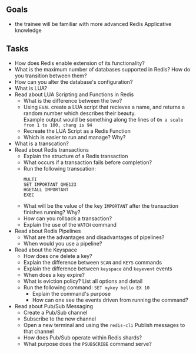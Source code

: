 ## Goals
* the trainee will be familiar with more advanced Redis Applicative knowledge

## Tasks
* How does Redis enable extension of its functionality?
* What is the maximum number of databases supported in Redis? How do you transition between them?
* How can you alter the database's configuration?
* What is LUA?
* Read about LUA Scripting and Functions in Redis
  * What is the difference between the two?
  * Using `EVAL` create a LUA script that recieves a name, and returns a random number which describes their beauty.  
    Example output would be something along the lines of `On a scale from 1 to 100, chang is 94`
  * Recreate the LUA Script as a Redis Function
  * Which is easier to run and manage? Why?
* What is a transcation?
* Read about Redis transactions
  * Explain the structure of a Redis transaction
  * What occurs if a transaction fails before completion?
  * Run the following transcation:  
    ```
    MULTI
    SET IMPORTANT QWE123
    HGETALL IMPORTANT
    EXEC
    ```
  * What will be the value of the key `IMPORTANT` after the transaction finishes running? Why?
  * How can you rollback a transaction?
  * Explain the use of the `WATCH` command
* Read about Redis Pipelines
  * What are the advantages and disadvantages of pipelines?
  * When would you use a pipeline?
* Read about the Keyspace
  * How does one delete a key?
  * Explain the difference between `SCAN` and `KEYS` commands
  * Explain the difference between `keyspace` and `keyevent` events
  * When does a key expire?
  * What is eviction policy? List all options and detail
  * Run the following command: `SET mykey hello EX 10`
    * Explain the command's purpose
    * How can one see the events driven from running the command?
* Read about Pub/Sub Messaging
  * Create a Pub/Sub channel
  * Subscribe to the new channel
  * Open a new terminal and using the `redis-cli` Publish messages to that channel
  * How does Pub/Sub operate within Redis shards?
  * What purpose does the `PSUBSCRIBE` command serve?
